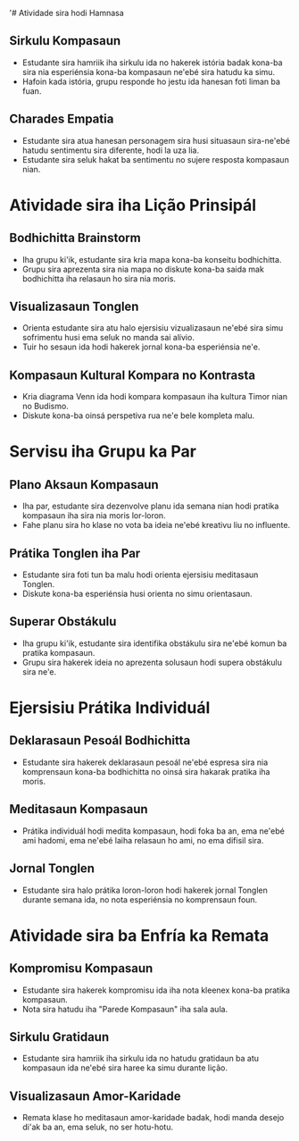 '# Atividade sira hodi Hamnasa

## Sirkulu Kompasaun
- Estudante sira hamriik iha sirkulu ida no hakerek istória badak kona-ba sira nia esperiénsia kona-ba kompasaun ne'ebé sira hatudu ka simu.
- Hafoin kada istória, grupu responde ho jestu ida hanesan foti liman ba fuan.

## Charades Empatia
- Estudante sira atua hanesan personagem sira husi situasaun sira-ne'ebé hatudu sentimentu sira diferente, hodi la uza lia.
- Estudante sira seluk hakat ba sentimentu no sujere resposta kompasaun nian.

# Atividade sira iha Lição Prinsipál

## Bodhichitta Brainstorm
- Iha grupu ki'ik, estudante sira kria mapa kona-ba konseitu bodhichitta.
- Grupu sira aprezenta sira nia mapa no diskute kona-ba saida mak bodhichitta iha relasaun ho sira nia moris.

## Visualizasaun Tonglen
- Orienta estudante sira atu halo ejersisiu vizualizasaun ne'ebé sira simu sofrimentu husi ema seluk no manda sai alívio.
- Tuir ho sesaun ida hodi hakerek jornal kona-ba esperiénsia ne'e.

## Kompasaun Kultural Kompara no Kontrasta
- Kria diagrama Venn ida hodi kompara kompasaun iha kultura Timor nian no Budismo.
- Diskute kona-ba oinsá perspetiva rua ne'e bele kompleta malu.

# Servisu iha Grupu ka Par

## Plano Aksaun Kompasaun
- Iha par, estudante sira dezenvolve planu ida semana nian hodi pratika kompasaun iha sira nia moris lor-loron.
- Fahe planu sira ho klase no vota ba ideia ne'ebé kreativu liu no influente.

## Prátika Tonglen iha Par
- Estudante sira foti tun ba malu hodi orienta ejersisiu meditasaun Tonglen.
- Diskute kona-ba esperiénsia husi orienta no simu orientasaun.

## Superar Obstákulu
- Iha grupu ki'ik, estudante sira identifika obstákulu sira ne'ebé komun ba pratika kompasaun.
- Grupu sira hakerek ideia no aprezenta solusaun hodi supera obstákulu sira ne'e.

# Ejersisiu Prátika Individuál

## Deklarasaun Pesoál Bodhichitta
- Estudante sira hakerek deklarasaun pesoál ne'ebé espresa sira nia komprensaun kona-ba bodhichitta no oinsá sira hakarak pratika iha moris.

## Meditasaun Kompasaun
- Prátika individuál hodi medita kompasaun, hodi foka ba an, ema ne'ebé ami hadomi, ema ne'ebé laiha relasaun ho ami, no ema difisil sira.

## Jornal Tonglen
- Estudante sira halo prátika loron-loron hodi hakerek jornal Tonglen durante semana ida, no nota esperiénsia no komprensaun foun.

# Atividade sira ba Enfría ka Remata

## Kompromisu Kompasaun
- Estudante sira hakerek kompromisu ida iha nota kleenex kona-ba pratika kompasaun.
- Nota sira hatudu iha "Parede Kompasaun" iha sala aula.

## Sirkulu Gratidaun
- Estudante sira hamriik iha sirkulu ida no hatudu gratidaun ba atu kompasaun ida ne'ebé sira haree ka simu durante lição.

## Visualizasaun Amor-Karidade
- Remata klase ho meditasaun amor-karidade badak, hodi manda desejo di'ak ba an, ema seluk, no ser hotu-hotu.